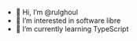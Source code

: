 - 👋 Hi, I’m @rulghoul
- 👀 I’m interested in software libre
- 🌱 I’m currently learning TypeScript


<!---
rulghoul/rulghoul is a ✨ special ✨ repository because its `README.md` (this file) appears on your GitHub profile.
You can click the Preview link to take a look at your changes.
--->
